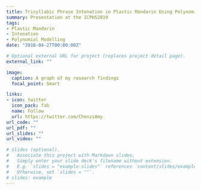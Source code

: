 ```yaml
---
title: Trisyllabic Phrase Intonation in Plastic Mandarin Using Polynomial Modelling
summary: Presentation at the ICPHS2019
tags:
- Plastic Mandarin
- Intonation
- Polynomial Modelling
date: "2016-04-27T00:00:00Z"

# Optional external URL for project (replaces project detail page).
external_link: ""

image:
  caption: A graph of my research findings
  focal_point: Smart

links:
- icon: twitter
  icon_pack: fab
  name: Follow
  url: https://twitter.com/ChenziAmy
url_code: ""
url_pdf: ""
url_slides: ""
url_video: ""

# Slides (optional).
#   Associate this project with Markdown slides.
#   Simply enter your slide deck's filename without extension.
#   E.g. `slides = "example-slides"` references `content/slides/example-slides.md`.
#   Otherwise, set `slides = ""`.
# slides: example
---
```


